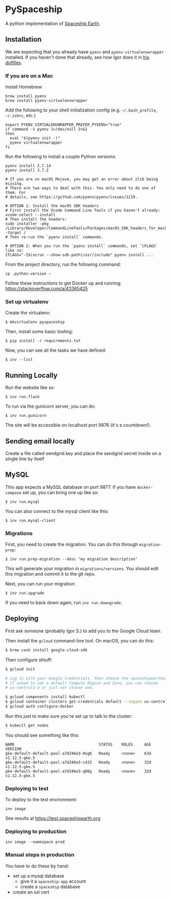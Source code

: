 # PySpaceship #

A python implementation of [Spaceship Earth](python.spaceshipearth.org).

## Installation ##

We are expecting that you already have `pyenv` and `pyenv-virtualenvwrapper` installed.
If you haven't done that already, see how Igor does it in [his dotfiles](https://github.com/igor47/dotfiles/blob/264092d5314e3a83039554731a62c77ecd7d62ce/bashrc#L254-L270).

### If you are on a Mac

Install Homebrew

```
brew install pyenv
brew install pyenv-virtualenvwrapper
```

Add the following to your shell initialization config (e.g. `~/.bash_profile`, `~/.zshrc`, etc.)

```
export PYENV_VIRTUALENVWRAPPER_PREFER_PYVENV="true"
if command -v pyenv 1>/dev/null 2>&1
then
  eval "$(pyenv init -)"
  pyenv virtualenvwrapper
fi
```

Run the following to install a couple Python versions:
```
pyenv install 2.7.14
pyenv install 3.7.2

# If you are on macOS Mojave, you may get an error about zlib being missing.
# There are two ways to deal with this. You only need to do one of them. For
# details, see https://github.com/pyenv/pyenv/issues/1219.

# OPTION 1: Install the macOS SDK headers
# First install the Xcode Command Line Tools if you haven't already:
xcode-select --install
# Then install the headers:
sudo installer -pkg /Library/Developer/CommandLineTools/Packages/macOS_SDK_headers_for_macOS_10.14.pkg -target /
# Then re-run the `pyenv install` commands.

# OPTION 2: When you run the `pyenv install` commands, set `CFLAGS` like so:
CFLAGS="-I$(xcrun --show-sdk-path)/usr/include" pyenv install ...
```

From the project directory, run the following command:
```
cp .python-version ~
```

Follow these instructions to get Docker up and running: https://stackoverflow.com/a/43365425


### Set up virtualenv

Create the virtualenv:

```
$ mkvirtualenv pyspaceship
```

Then, install some basic tooling:

```
$ pip install -r requirements.txt
```

Now, you can see all the tasks we have defined:

```
$ inv --list
```

## Running Locally ##

Run the website like so:

```
$ inv run.flask
```

To run via the gunicorn server, you can do:

```
$ inv run.gunicorn
```

The site will be accessible on localhost port 9876 (it's a countdown!).

## Sending email locally ## 

Create a file called sendgrid.key and place the sendgrid secret inside on a single line by itself

## MySQL ##

This app expects a MySQL database on port 9877.
If you have `docker-compose` set up, you can bring one up like so:

```
$ inv run.mysql
```

You can also connect to the mysql client like this:
```
$ inv run.mysql-client
```


### Migrations ###

First, you need to create the migration.
You can do this through `migration-prep`:

```
$ inv run.prep-migration --desc "my migration description"
```

This will generate your migration in `migrations/versions`.
You should edit this migration and commit it to the git repo.

Next, you can run your migration:

```
$ inv run.upgrade
```

If you need to back down again, run `inv run.downgrade`.

## Deploying

First ask someone (probably Igor S.) to add you to the Google Cloud team.

Then install the `gcloud` command-line tool. On macOS, you can do this:

```bash
$ brew cask install google-cloud-sdk
```

Then configure shtuff:

```bash
$ gcloud init

# Log in with your Google credentials, then choose the spaceshipearthprod project.
# If asked to set a default Compute Region and Zone, you can choose
# us-central1-a or just not choose one.

$ gcloud components install kubectl
$ gcloud container clusters get-credentials default --region us-central1-a
$ gcloud auth configure-docker
```

Run this just to make sure you're set up to talk to the cluster:

```bash
$ kubectl get nodes
```

You should see something like this:

```
NAME                                     STATUS    ROLES     AGE       VERSION
gke-default-default-pool-a7d246e3-0sg6   Ready     <none>    63d       v1.12.5-gke.5
gke-default-default-pool-a7d246e3-c432   Ready     <none>    32d       v1.12.5-gke.5
gke-default-default-pool-a7d246e3-q80g   Ready     <none>    32d       v1.12.5-gke.5
```

### Deploying to test

To deploy to the test environment:

    inv image

See results at https://test.spaceshipearth.org

### Deploying to production

    inv image --namespace prod

### Manual steps in production ###

You have to do these by hand:
* set up a mysql database
  * give it a `spaceship-app` account
  * create a `spaceship` database
* create an ssl cert
